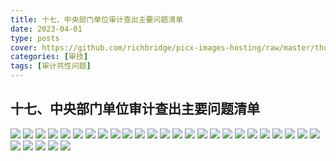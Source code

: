 ```yaml
---
title: 十七、中央部门单位审计查出主要问题清单
date: 2023-04-01
type: posts
cover: https://github.com/richbridge/picx-images-hosting/raw/master/thumbnail/审技.jpg
categories: [审技]
tags: [审计共性问题]
---
```

## 十七、中央部门单位审计查出主要问题清单


![](https://img.richfan.site/audit/审计发现共性问题清单/十七、中央部门单位审计查出主要问题清单/1.jpg)
![](https://img.richfan.site/audit/审计发现共性问题清单/十七、中央部门单位审计查出主要问题清单/2.jpg)
![](https://img.richfan.site/audit/审计发现共性问题清单/十七、中央部门单位审计查出主要问题清单/3.jpg)
![](https://img.richfan.site/audit/审计发现共性问题清单/十七、中央部门单位审计查出主要问题清单/4.jpg)
![](https://img.richfan.site/audit/审计发现共性问题清单/十七、中央部门单位审计查出主要问题清单/5.jpg)
![](https://img.richfan.site/audit/审计发现共性问题清单/十七、中央部门单位审计查出主要问题清单/6.jpg)
![](https://img.richfan.site/audit/审计发现共性问题清单/十七、中央部门单位审计查出主要问题清单/7.jpg)
![](https://img.richfan.site/audit/审计发现共性问题清单/十七、中央部门单位审计查出主要问题清单/8.jpg)
![](https://img.richfan.site/audit/审计发现共性问题清单/十七、中央部门单位审计查出主要问题清单/9.jpg)
![](https://img.richfan.site/audit/审计发现共性问题清单/十七、中央部门单位审计查出主要问题清单/10.jpg)
![](https://img.richfan.site/audit/审计发现共性问题清单/十七、中央部门单位审计查出主要问题清单/11.jpg)
![](https://img.richfan.site/audit/审计发现共性问题清单/十七、中央部门单位审计查出主要问题清单/12.jpg)
![](https://img.richfan.site/audit/审计发现共性问题清单/十七、中央部门单位审计查出主要问题清单/13.jpg)
![](https://img.richfan.site/audit/审计发现共性问题清单/十七、中央部门单位审计查出主要问题清单/14.jpg)
![](https://img.richfan.site/audit/审计发现共性问题清单/十七、中央部门单位审计查出主要问题清单/15.jpg)
![](https://img.richfan.site/audit/审计发现共性问题清单/十七、中央部门单位审计查出主要问题清单/16.jpg)
![](https://img.richfan.site/audit/审计发现共性问题清单/十七、中央部门单位审计查出主要问题清单/17.jpg)
![](https://img.richfan.site/audit/审计发现共性问题清单/十七、中央部门单位审计查出主要问题清单/18.jpg)
![](https://img.richfan.site/audit/审计发现共性问题清单/十七、中央部门单位审计查出主要问题清单/19.jpg)
![](https://img.richfan.site/audit/审计发现共性问题清单/十七、中央部门单位审计查出主要问题清单/20.jpg)
![](https://img.richfan.site/audit/审计发现共性问题清单/十七、中央部门单位审计查出主要问题清单/21.jpg)
![](https://img.richfan.site/audit/审计发现共性问题清单/十七、中央部门单位审计查出主要问题清单/22.jpg)
![](https://img.richfan.site/audit/审计发现共性问题清单/十七、中央部门单位审计查出主要问题清单/23.jpg)
![](https://img.richfan.site/audit/审计发现共性问题清单/十七、中央部门单位审计查出主要问题清单/24.jpg)
![](https://img.richfan.site/audit/审计发现共性问题清单/十七、中央部门单位审计查出主要问题清单/25.jpg)
![](https://img.richfan.site/audit/审计发现共性问题清单/十七、中央部门单位审计查出主要问题清单/26.jpg)
![](https://img.richfan.site/audit/审计发现共性问题清单/十七、中央部门单位审计查出主要问题清单/27.jpg)
![](https://img.richfan.site/audit/审计发现共性问题清单/十七、中央部门单位审计查出主要问题清单/28.jpg)
![](https://img.richfan.site/audit/审计发现共性问题清单/十七、中央部门单位审计查出主要问题清单/29.jpg)
![](https://img.richfan.site/audit/审计发现共性问题清单/十七、中央部门单位审计查出主要问题清单/30.jpg)
